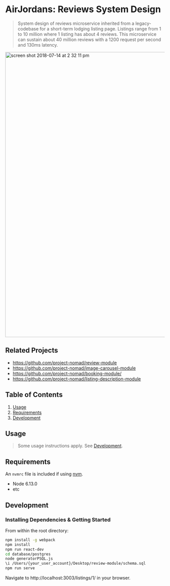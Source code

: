 # AirJordans: Reviews System Design

> System design of reviews microservice inherited from a legacy-codebase for a short-term lodging listing page. Listings range from 1 to 10 million where 1 listing has about 4 reviews. This microservice can sustain about 40 million reviews with a 1200 request per second and 130ms latency. 
<img width="900" alt="screen shot 2018-07-14 at 2 32 11 pm" src="https://user-images.githubusercontent.com/30884335/42728610-0d3031ac-8773-11e8-9dbf-7be0e1b6549f.png">

## Related Projects

  - https://github.com/project-nomad/review-module
  - https://github.com/project-nomad/image-carousel-module
  - https://github.com/project-nomad/booking-module/
  - https://github.com/project-nomad/listing-description-module

## Table of Contents

1. [Usage](#Usage)
1. [Requirements](#requirements)
1. [Development](#development)

## Usage

> Some usage instructions apply. See [Development](#development).

## Requirements

An `nvmrc` file is included if using [nvm](https://github.com/creationix/nvm).

- Node 6.13.0
- etc

## Development

### Installing Dependencies & Getting Started

From within the root directory:

```sh
npm install -g webpack
npm install
npm run react-dev
cd database/postgres
node generatorPSQL.js
\i /Users/{your_user_account}/Desktop/review-module/schema.sql
npm run serve
```

Navigate to http://localhost:3003/listings/1/ in your browser. 


